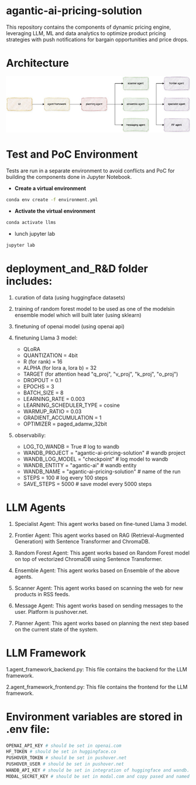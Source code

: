 # agantic-ai-pricing-solution
This repository contains the components of dynamic pricing engine, leveraging LLM, ML and data analytics to optimize product pricing strategies with push notifications for bargain opportunities and price drops.

# Architecture

![Architecture](images/architecture.jpg)

# Test and PoC Environment

Tests are run in a separate environment to avoid conflicts and PoC for building the components done in Jupyter Notebook.

- **Create a virtual environment**

```bash
conda env create -f environment.yml 
```


- **Activate the virtual environment**

```bash
conda activate llms
```

- lunch jupyter lab

```bash
jupyter lab
```

# deployment_and_R&D folder includes:

1. curation of data (using huggingface datasets)

2. training of random forest model to be used as one of the modelsin ensemble model which will built later (using sklearn)

3. finetuning of openai model (using openai api)

4. finetuning Llama 3 model:
    - QLoRA
    - QUANTIZATION = 4bit
    - R (for rank) = 16
    - ALPHA (for lora a, lora b) = 32
    - TARGET (for attention head "q_proj", "v_proj", "k_proj", "o_proj")
    - DROPOUT = 0.1
    - EPOCHS = 3
    - BATCH_SIZE = 8
    - LEARNING_RATE = 0.003
    - LEARNING_SCHEDULER_TYPE = cosine
    - WARMUP_RATIO = 0.03
    - GRADIENT_ACCUMULATION = 1
    - OPTIMIZER = paged_adamw_32bit

4. observabiliy:
    - LOG_TO_WANDB = True # log to wandb
    - WANDB_PROJECT = "agantic-ai-pricing-solution" # wandb project
    - WANDB_LOG_MODEL = "checkpoint" # log model to wandb
    - WANDB_ENTITY = "agantic-ai" # wandb entity
    - WANDB_NAME = "agantic-ai-pricing-solution" # name of the run
    - STEPS = 100 # log every 100 steps
    - SAVE_STEPS = 5000 # save model every 5000 steps

# LLM Agents

1. Specialist Agent: This agent works based on fine-tuned Llama 3 model.

2. Frontier Agent: This agent works based on RAG (Retrieval-Augmented Generation) with Sentence Transformer and ChromaDB.

3. Random Forest Agent: This agent works based on Random Forest model on top of vectorized ChromaDB using Sentence Transformer.

4. Ensemble Agent: This agent works based on Ensemble of the above agents.

5. Scanner Agent: This agent works based on scanning the web for new products in RSS feeds.

6. Message Agent: This agent works based on sending messages to the user. Platform is pushover.net.

7. Planner Agent: This agent works based on planning the next step based on the current state of the system.


# LLM Framework

1.agent_framework_backend.py: This file contains the backend for the LLM framework.

2.agent_framework_frontend.py: This file contains the frontend for the LLM framework.


# Environment variables are stored in .env file:

```bash
OPENAI_API_KEY # should be set in openai.com
HF_TOKEN # should be set in huggingface.co
PUSHOVER_TOKEN # should be set in pushover.net
PUSHOVER_USER # should be set in pushover.net
WANDB_API_KEY # should be set in integration of huggingface and wandb.
MODAL_SECRET_KEY # should be set in modal.com and copy pased and named as hf_secrect
```






